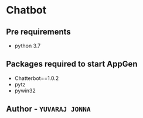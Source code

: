 # Chatbot

## Pre requirements
* python 3.7

## Packages required to start AppGen
* Chatterbot==1.0.2
* pytz
* pywin32

## Author - `YUVARAJ JONNA`
